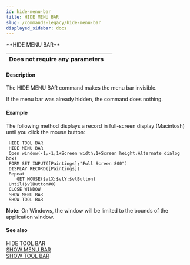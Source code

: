 ```yaml
---
id: hide-menu-bar
title: HIDE MENU BAR
slug: /commands-legacy/hide-menu-bar
displayed_sidebar: docs
---
```


<!--REF #_command_.HIDE MENU BAR.Syntax-->**HIDE MENU BAR**<!-- END REF-->
<!--REF #_command_.HIDE MENU BAR.Params-->
| Does not require any parameters |  |
| --- | --- |

<!-- END REF-->

#### Description 

<!--REF #_command_.HIDE MENU BAR.Summary-->The HIDE MENU BAR command makes the menu bar invisible.<!-- END REF-->

If the menu bar was already hidden, the command does nothing.

#### Example 

The following method displays a record in full-screen display (Macintosh) until you click the mouse button:

```4d
 HIDE TOOL BAR
 HIDE MENU BAR
 Open window(-1;-1;1+Screen width;1+Screen height;Alternate dialog box)
 FORM SET INPUT([Paintings];"Full Screen 800")
 DISPLAY RECORD([Paintings])
 Repeat
    GET MOUSE($vlX;$vlY;$vlButton)
 Until($vlButton#0)
 CLOSE WINDOW
 SHOW MENU BAR
 SHOW TOOL BAR
```

**Note:** On Windows, the window will be limited to the bounds of the application window.

#### See also 

[HIDE TOOL BAR](hide-tool-bar.md)  
[SHOW MENU BAR](show-menu-bar.md)  
[SHOW TOOL BAR](show-tool-bar.md)  